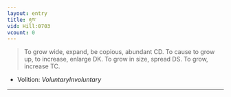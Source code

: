 ```yaml
---
layout: entry
title: རྟས་
vid: Hill:0703
vcount: 0
---
```

> To grow wide, expand, be copious, abundant CD\. To cause to grow up, to increase, enlarge DK\. To grow in size, spread DS\. To grow, increase TC\.

* Volition: _VoluntaryInvoluntary_

---

